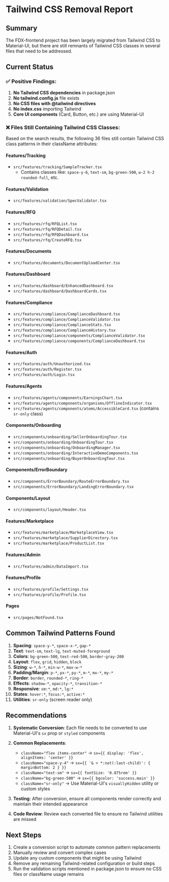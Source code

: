 # Tailwind CSS Removal Report

## Summary
The FDX-frontend project has been largely migrated from Tailwind CSS to Material-UI, but there are still remnants of Tailwind CSS classes in several files that need to be addressed.

## Current Status

### ✅ Positive Findings:
1. **No Tailwind CSS dependencies** in package.json
2. **No tailwind.config.js** file exists
3. **No CSS files with @tailwind directives**
4. **No index.css** importing Tailwind
5. **Core UI components** (Card, Button, etc.) are using Material-UI

### ❌ Files Still Containing Tailwind CSS Classes:

Based on the search results, the following 36 files still contain Tailwind CSS class patterns in their className attributes:

#### Features/Tracking
- `src/features/tracking/SampleTracker.tsx`
  - Contains classes like: `space-y-6`, `text-sm`, `bg-green-500`, `w-2 h-2 rounded-full`, etc.

#### Features/Validation
- `src/features/validation/SpecValidator.tsx`

#### Features/RFQ
- `src/features/rfq/RFQList.tsx`
- `src/features/rfq/RFQDetail.tsx`
- `src/features/rfq/RFQDashboard.tsx`
- `src/features/rfq/CreateRFQ.tsx`

#### Features/Documents
- `src/features/documents/DocumentUploadCenter.tsx`

#### Features/Dashboard
- `src/features/dashboard/EnhancedDashboard.tsx`
- `src/features/dashboard/DashboardCards.tsx`

#### Features/Compliance
- `src/features/compliance/ComplianceDashboard.tsx`
- `src/features/compliance/ComplianceValidator.tsx`
- `src/features/compliance/ComplianceStats.tsx`
- `src/features/compliance/ComplianceHistory.tsx`
- `src/features/compliance/components/ComplianceValidator.tsx`
- `src/features/compliance/components/ComplianceDashboard.tsx`

#### Features/Auth
- `src/features/auth/Unauthorized.tsx`
- `src/features/auth/Register.tsx`
- `src/features/auth/Login.tsx`

#### Features/Agents
- `src/features/agents/components/EarningsChart.tsx`
- `src/features/agents/components/organisms/OfflineIndicator.tsx`
- `src/features/agents/components/atoms/AccessibleCard.tsx` (contains `sr-only` class)

#### Components/Onboarding
- `src/components/onboarding/SellerOnboardingTour.tsx`
- `src/components/onboarding/OnboardingTour.tsx`
- `src/components/onboarding/OnboardingManager.tsx`
- `src/components/onboarding/InteractiveDemoComponents.tsx`
- `src/components/onboarding/BuyerOnboardingTour.tsx`

#### Components/ErrorBoundary
- `src/components/ErrorBoundary/RouteErrorBoundary.tsx`
- `src/components/ErrorBoundary/LandingErrorBoundary.tsx`

#### Components/Layout
- `src/components/layout/Header.tsx`

#### Features/Marketplace
- `src/features/marketplace/MarketplaceView.tsx`
- `src/features/marketplace/SupplierDirectory.tsx`
- `src/features/marketplace/ProductList.tsx`

#### Features/Admin
- `src/features/admin/DataImport.tsx`

#### Features/Profile
- `src/features/profile/Settings.tsx`
- `src/features/profile/Profile.tsx`

#### Pages
- `src/pages/NotFound.tsx`

## Common Tailwind Patterns Found

1. **Spacing**: `space-y-*`, `space-x-*`, `gap-*`
2. **Text**: `text-sm`, `text-lg`, `text-muted-foreground`
3. **Colors**: `bg-green-500`, `text-red-500`, `border-gray-200`
4. **Layout**: `flex`, `grid`, `hidden`, `block`
5. **Sizing**: `w-*`, `h-*`, `min-w-*`, `max-w-*`
6. **Padding/Margin**: `p-*`, `px-*`, `py-*`, `m-*`, `mx-*`, `my-*`
7. **Border**: `border`, `rounded-*`, `ring-*`
8. **Effects**: `shadow-*`, `opacity-*`, `transition-*`
9. **Responsive**: `sm:*`, `md:*`, `lg:*`
10. **States**: `hover:*`, `focus:*`, `active:*`
11. **Utilities**: `sr-only` (screen reader only)

## Recommendations

1. **Systematic Conversion**: Each file needs to be converted to use Material-UI's `sx` prop or `styled` components
2. **Common Replacements**:
   - `className="flex items-center"` → `sx={{ display: 'flex', alignItems: 'center' }}`
   - `className="space-y-4"` → `sx={{ '& > *:not(:last-child)': { marginBottom: 2 } }}`
   - `className="text-sm"` → `sx={{ fontSize: '0.875rem' }}`
   - `className="bg-green-500"` → `sx={{ bgcolor: 'success.main' }}`
   - `className="sr-only"` → Use Material-UI's `visuallyHidden` utility or custom styles

3. **Testing**: After conversion, ensure all components render correctly and maintain their intended appearance

4. **Code Review**: Review each converted file to ensure no Tailwind utilities are missed

## Next Steps

1. Create a conversion script to automate common pattern replacements
2. Manually review and convert complex cases
3. Update any custom components that might be using Tailwind
4. Remove any remaining Tailwind-related configuration or build steps
5. Run the validation scripts mentioned in package.json to ensure no CSS files or className usage remains